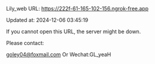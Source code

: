 Lily_web URL: https://222f-61-165-102-156.ngrok-free.app

Updated at: 2024-12-06 03:45:19

If you cannot open this URL, the server might be down.

Please contact: 

goley04@foxmail.com Or Wechat:GL_yeaH